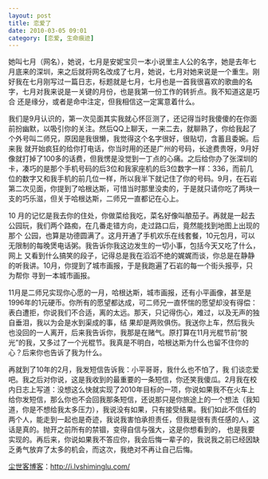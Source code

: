 ```yaml
---
layout: post
title: 恋爱了
date: 2010-03-05 09:01
category: [恋爱, 生命痕迹]
---
```

她叫七月（网名），她说，七月是安妮宝贝一本小说里主人公的名字，她是去年七月底来的深圳，来之后就将网名改成了七月，她说，七月对她来说是一个重生。刚 好我在七月刚写过一篇日志，标题就是七月，七月也是一首我很喜欢的歌曲的名字，七月对我来说是一关键的月份，也是我第一份工作的转折点。我不知道这是巧合 还是缘分，或者是命中注定，但我相信这一定寓意着什么。

我们是9月认识的，第一次见面其实我就心怀叵测了，还记得当时我傻傻的在你面前扮幽默，以吸引你的关注。然后QQ上聊天，一来二去，就聊熟了，你给我起了个外号叫二师兄，原因是我很懒，我觉得这个名字很好，很贴切，含蓄且委婉。后来我 就开始疯狂的给你打电话，你当时用的还是广州的号码，长途费贵呀，9月好像就打掉了100多的话费，但我愣是没觉到一丁点的心痛。之后给你办了张深圳的卡，凑巧的是那个手机号码的后3位和我家座机的后3位数字一样：336，而前几位的数字又和我手机的前几位一样，所以我半下就记住了你的号码。9月，在石岩第二次见面，你提到了哈根达斯，可惜当时那里没卖的，于是就只请你吃了两块一支的巧乐滋，但关于哈根达斯，二师兄一直都记在心上。

10 月的记忆是我去你的住处，你做菜给我吃，菜名好像叫酿茄子。再就是一起去公园玩，我们两个路痴，在几番走错方向，走过路口后，竟然能找到地图上出现的那个 公园，也算是功德圆满了。这月开通了手机欢乐在线套餐，10元包月，可以无限制的每晚煲电话粥。我告诉你我这边发生的一切小事，包括今天又吃了什么，网上 又看到什么搞笑的段子，记得总是我在滔滔不绝的娓娓而谈，你总是在静静的听我讲。10月，你提到了城市画报，于是我跑遍了石岩的每一个街头报亭，只为帮你 寻到一本城市画报。

11月是二师兄实现你心愿的一月，哈根达斯，城市画报，还有小平画像，甚至是1996年的1元硬币。你所有的愿望都达成，可二师兄一直怀惴的愿望却没有得偿：表白遭拒，你说我们不合适，离的太远。那天，只记得伤心，难过，以及无声的独自垂泪，我以为会是水到渠成的事，结 果却是两败俱伤。我送你上车，然后我头也没回的一人离开，后来我告诉你，我那是在赌气。原打算在11月光棍节前“脱光”的我，又多过了一个光棍节。我真是不明白，哈根达斯为什么也留不住你的心？后来你也告诉了我为什么。

再就到了10年的2月，我发短信告诉我：小平哥哥，我什么也不怕了，我 们谈恋爱吧。我之后对你说，这是我收到的最重要的一条短信，你还笑我傻瓜。2月我在校内日志上写道：没想这么快就实现了2010年目标的一项，你说如果我不在火车上给你发短信，那么你也不会回我那条短信，还说那只是你旅途上的一个想法（我知道，你是不想给我太多压力），我说没有如果，只有接受结果。我们如此不信任的两个人，能走到一起也是奇迹，我说我害怕承担责任，但我是很有责任感的人，这话是真的。抛开之前所有的禁锢，变得自信与强大，这是你想看到的， 也是我要实现的。再后来，你说如果我不答应你，我会后悔一辈子的，我说我之前已经因缺乏勇气放弃了太多的机会，而这次，我绝对不再让自己后悔。

<a href="http://i.lvshiminglu.com/">尘世客博客</a>：<a href="http://i.lvshiminglu.com/">http://i.lvshiminglu.com/</a>


